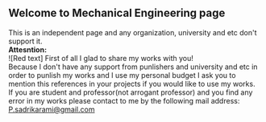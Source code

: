 ## Welcome to Mechanical Engineering page
This is an independent page and any organization, university and etc don't support it.\
**Attesntion:**\
![Red text] First of all I glad to share my works with you!\
Because I don't have any support from punlishers and university and etc in order to punlish my works and I use my personal budget I ask you to mention this references in your projects if you would like to use my works.\
If you are student and professor(not arrogant professor) and you find any error in my works please contact to me by the following mail address:\
P.sadrikarami@gmail.com
